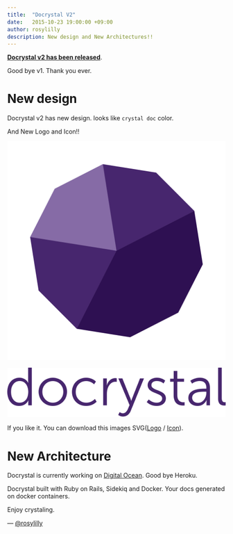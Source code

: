 ```yaml
---
title:  "Docrystal V2"
date:   2015-10-23 19:00:00 +09:00
author: rosylilly
description: New design and New Architectures!!
---
```


__[Docrystal v2 has been released](http://docrystal.org)__.

Good bye v1. Thank you ever.

# New design

Docrystal v2 has new design. looks like `crystal doc` color.

And New Logo and Icon!!

![Icon](/assets/images/posts/docrystal-icon.svg)

![Logo](/assets/images/posts/docrystal-logo.svg)

If you like it. You can download this images SVG([Logo](/assets/images/posts/docrystal-logo.svg) / [Icon](/assets/images/posts/docrystal-icon.svg)).

# New Architecture

Docrystal is currently working on [Digital Ocean](https://www.digitalocean.com/?refcode=934089c34e7c). Good bye Heroku.

Docrystal built with Ruby on Rails, Sidekiq and Docker. Your docs generated on docker containers.

Enjoy crystaling.

― [@rosylilly](https://github.com/rosylilly)
